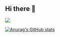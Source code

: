 ## Hi there 👋

<img src="https://img.shields.io/badge/html5-E34F26?style=flat-square&logo=html5&logoColor=white"/>

[![Anurag's GitHub stats](https://github-readme-stats.vercel.app/api?username=niangsoul)](https://github.com/niangsoul/github-readme-stats)
